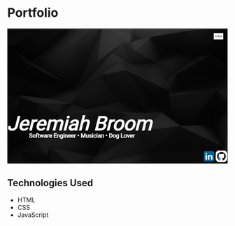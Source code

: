 # Portfolio
<img src="photos/site-snapshot.jpg">



<h2>Technologies Used</h3>
    <ul>
        <li>HTML</li>
        <li>CSS</li>
        <li>JavaScript</li>
    </ul>

<h2>

